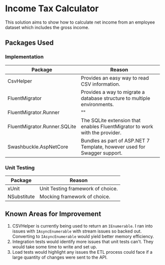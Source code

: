 # Income Tax Calculator

This solution aims to show how to calculate net income from an employee dataset which includes the gross income.

## Packages Used

### Implementation

| Package | Reason |
| ------- | ------ |
| CsvHelper | Provides an easy way to read CSV information.
| FluentMigrator | Provides a way to migrate a database structure to multiple environments. |
| FluentMigrator.Runner | "" |
| FluentMigrator.Runner.SQLite | The SQLite extension that enables FluentMigrator to work with the provider. |
| Swashbuckle.AspNetCore | Bundles as part of ASP.NET 7 Template, however used for Swagger support. |

### Unit Testing

| Package | Reason |
| ------- | ------ |
| xUnit | Unit Testing framework of choice. |
| NSubstitute | Mocking framework of choice. |

## Known Areas for Improvement

1. CSVHelper is currently being used to return an `IEnumerable`. I ran into issues with `IAsyncEnumerable` with stream issues so backed out. Converting to `IAsyncEnumerable` would yield better memory efficiency.
2. Integration tests would identify more issues that unit tests can't. They would take some time to write and set up.
3. Load tests would highlight any issues the ETL process could face if a large quantity of changes were sent to the API.